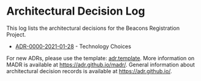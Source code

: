 # Architectural Decision Log

This log lists the architectural decisions for the Beacons Registration Project.

<!-- adrlog -- The index file is autogenerated via a pre-commit hook. -->

- [ADR-0000-2021-01-28](0000-2021-01-28-technology-choices.md) - Technology Choices

<!-- adrlogstop -->

For new ADRs, please use the template: [adr.template](adr.template).
More information on MADR is available at <https://adr.github.io/madr/>.
General information about architectural decision records is available at <https://adr.github.io/>.

